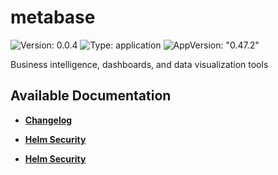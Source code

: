 # metabase

![Version: 0.0.4](https://img.shields.io/badge/Version-0.0.4-informational?style=flat-square) ![Type: application](https://img.shields.io/badge/Type-application-informational?style=flat-square) ![AppVersion: "0.47.2"](https://img.shields.io/badge/AppVersion-"0.47.2"-informational?style=flat-square)

Business intelligence, dashboards, and data visualization tools

## Available Documentation

- [**Changelog**](CHANGELOG)

- [**Helm Security**](container-security)

- [**Helm Security**](helm-security)

